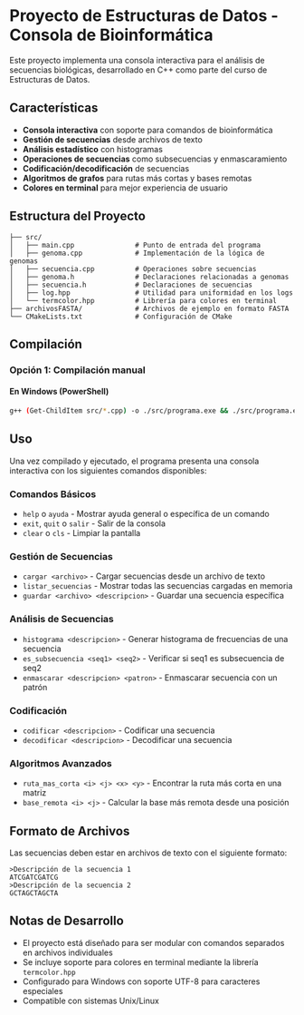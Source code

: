 # Proyecto de Estructuras de Datos - Consola de Bioinformática

Este proyecto implementa una consola interactiva para el análisis de secuencias biológicas, desarrollado en C++ como parte del curso de Estructuras de Datos.

## Características

- **Consola interactiva** con soporte para comandos de bioinformática
- **Gestión de secuencias** desde archivos de texto
- **Análisis estadístico** con histogramas
- **Operaciones de secuencias** como subsecuencias y enmascaramiento
- **Codificación/decodificación** de secuencias
- **Algoritmos de grafos** para rutas más cortas y bases remotas
- **Colores en terminal** para mejor experiencia de usuario

## Estructura del Proyecto

```
├── src/
│   ├── main.cpp               # Punto de entrada del programa
│   ├── genoma.cpp             # Implementación de la lógica de genomas
│   ├── secuencia.cpp          # Operaciones sobre secuencias
│   ├── genoma.h               # Declaraciones relacionadas a genomas
│   ├── secuencia.h            # Declaraciones de secuencias
│   ├── log.hpp                # Utilidad para uniformidad en los logs
│   └── termcolor.hpp          # Librería para colores en terminal
├── archivosFASTA/             # Archivos de ejemplo en formato FASTA
└── CMakeLists.txt             # Configuración de CMake
```

## Compilación
### Opción 1: Compilación manual

#### En Windows (PowerShell)
```bash
g++ (Get-ChildItem src/*.cpp) -o ./src/programa.exe && ./src/programa.exe 
```

## Uso

Una vez compilado y ejecutado, el programa presenta una consola interactiva con los siguientes comandos disponibles:

### Comandos Básicos
- `help` o `ayuda` - Mostrar ayuda general o específica de un comando
- `exit`, `quit` o `salir` - Salir de la consola
- `clear` o `cls` - Limpiar la pantalla

### Gestión de Secuencias
- `cargar <archivo>` - Cargar secuencias desde un archivo de texto
- `listar_secuencias` - Mostrar todas las secuencias cargadas en memoria
- `guardar <archivo> <descripcion>` - Guardar una secuencia específica

### Análisis de Secuencias
- `histograma <descripcion>` - Generar histograma de frecuencias de una secuencia
- `es_subsecuencia <seq1> <seq2>` - Verificar si seq1 es subsecuencia de seq2
- `enmascarar <descripcion> <patron>` - Enmascarar secuencia con un patrón

### Codificación
- `codificar <descripcion>` - Codificar una secuencia
- `decodificar <descripcion>` - Decodificar una secuencia

### Algoritmos Avanzados
- `ruta_mas_corta <i> <j> <x> <y>` - Encontrar la ruta más corta en una matriz
- `base_remota <i> <j>` - Calcular la base más remota desde una posición

## Formato de Archivos

Las secuencias deben estar en archivos de texto con el siguiente formato:
```
>Descripción de la secuencia 1
ATCGATCGATCG
>Descripción de la secuencia 2
GCTAGCTAGCTA
```

## Notas de Desarrollo

- El proyecto está diseñado para ser modular con comandos separados en archivos individuales
- Se incluye soporte para colores en terminal mediante la librería `termcolor.hpp`
- Configurado para Windows con soporte UTF-8 para caracteres especiales
- Compatible con sistemas Unix/Linux
